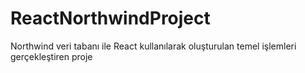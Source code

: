 # ReactNorthwindProject
Northwind veri tabanı ile React kullanılarak oluşturulan temel işlemleri gerçekleştiren proje
